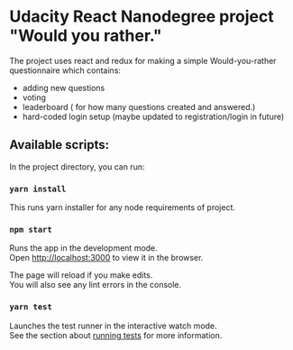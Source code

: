 # Udacity React Nanodegree project "Would you rather."

The project uses react and redux for making a simple Would-you-rather questionnaire which contains:
- adding new questions
- voting
- leaderboard ( for how many questions created and answered.)
- hard-coded login setup (maybe updated to registration/login in future)

## Available scripts:

In the project directory, you can run:
### `yarn install `

This runs yarn installer for any node requirements of project.

### `npm start`

Runs the app in the development mode.\
Open [http://localhost:3000](http://localhost:3000) to view it in the browser.

The page will reload if you make edits.\
You will also see any lint errors in the console.

### `yarn test`

Launches the test runner in the interactive watch mode.\
See the section about [running tests](https://facebook.github.io/create-react-app/docs/running-tests) for more information.
